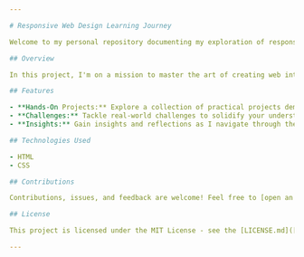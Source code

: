 ```yaml
---

# Responsive Web Design Learning Journey

Welcome to my personal repository documenting my exploration of responsive web design! 🌐

## Overview

In this project, I'm on a mission to master the art of creating web interfaces that seamlessly adapt to various devices and screen sizes. From foundational HTML and CSS concepts to advanced responsive design techniques, every commit represents a step forward in my learning journey.

## Features

- **Hands-On Projects:** Explore a collection of practical projects demonstrating responsive design principles.
- **Challenges:** Tackle real-world challenges to solidify your understanding of responsive web development.
- **Insights:** Gain insights and reflections as I navigate through the learning process.

## Technologies Used

- HTML
- CSS

## Contributions

Contributions, issues, and feedback are welcome! Feel free to [open an issue]([link-to-issues](https://github.com/TheCyberKnight777/-FreeCodeCamp-Responsive-Web-Design-/issues)) or [submit a pull request]([link-to-pulls](https://github.com/TheCyberKnight777/-FreeCodeCamp-Responsive-Web-Design-/pulls)).

## License

This project is licensed under the MIT License - see the [LICENSE.md]([LICENSE.md](https://github.com/git/git-scm.com/blob/main/MIT-LICENSE.txt)https://github.com/git/git-scm.com/blob/main/MIT-LICENSE.txt) file for details.

---
```

